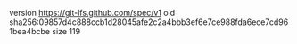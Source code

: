 version https://git-lfs.github.com/spec/v1
oid sha256:09857d4c888ccb1d28045afe2c2a4bbb3ef6e7ce988fda6ece7cd961bea4bcbe
size 119
